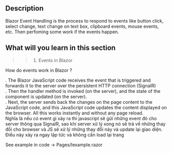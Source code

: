 ## Description
Blazor Event Handling is the process to respond to events like button click, select change, text change on text box, clipboard events, mouse events, etc. Then perfoming some work if the events happen. 

## What will you learn in this section
>> 1. Events in Blazor

How do events work in Blazor ?

. The Blazor JavaScript code receives the event that is triggered and forwards it to the server over the persistent HTTP connection (SignalR) <br>
. Then the handler method is invoked (on the server), and the state of the component is updated (on the server).<br>
. Next, the server sends back the changes on the page content to the JavaScript code, and this JavaScript code updates the content displayed on the browser. All this works instantly and without any page reload.<br>
Nghĩa là nếu có event gì xảy ra thì javascript sẽ gửi những event đó cho server thông qua SignalR, sao khi server xử lý xong nó sẽ trả về những thay đổi cho browser và JS sẽ xử lý những thay đổi này và update lại giao diện. Điều này xảy ra ngay lập tức và không cần load lại trang <br>

See example in code ->  Pages/Iexample.razor
